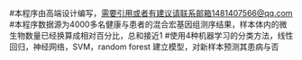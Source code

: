 #本程序由高端设计编写，需要引用或者有建议请联系邮箱1481407566@qq.com
#本程序数据源为4000多名健康与患者的混合宏基因组测序结果，样本体内的微生物数量已经换算成相对百分比，总和接近1
#使用4种机器学习的分类方法，线性回归，神经网络，SVM，random forest 建立模型，对新样本预测其患病与否
